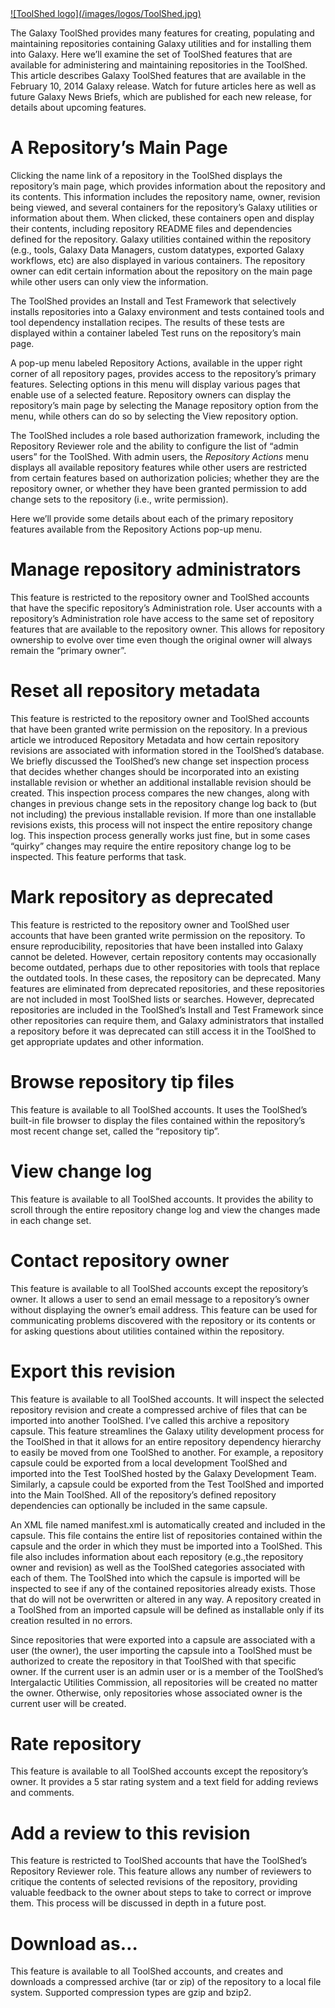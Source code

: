 <div class='right'> <a href='/toolshed/'>![ToolShed logo](/images/logos/ToolShed.jpg)</a></div>

The Galaxy ToolShed provides many features for creating, populating and maintaining repositories containing Galaxy utilities and for installing them into Galaxy. Here we’ll examine the set of ToolShed features that are available for administering and maintaining repositories in the ToolShed. This article describes Galaxy ToolShed features that are available in the February 10, 2014 Galaxy release. Watch for future articles here as well as future Galaxy News Briefs, which are published for each new release, for details about upcoming features.

# A Repository’s Main Page

Clicking the name link of a repository in the ToolShed displays the repository’s main page, which provides information about the repository and its contents. This information includes the repository name, owner, revision being viewed, and several containers for the repository’s Galaxy utilities or information about them. When clicked, these containers open and display their contents, including repository README files and dependencies defined for the repository. Galaxy utilities contained within the repository (e.g., tools, Galaxy Data Managers, custom datatypes, exported Galaxy workflows, etc) are also displayed in various containers. The repository owner can edit certain information about the repository on the main page while other users can only view the information.

The ToolShed provides an Install and Test Framework that selectively installs repositories into a Galaxy environment and tests contained tools and tool dependency installation recipes. The results of these tests are displayed within a container labeled Test runs on the repository’s main page.

A pop-up menu labeled Repository Actions, available in the upper right corner of all repository pages, provides access to the repository’s primary features. Selecting options in this menu will display various pages that enable use of a selected feature. Repository owners can display the repository’s main page by selecting the Manage repository option from the menu, while others can do so by selecting the View repository option.

The ToolShed includes a role based authorization framework, including the Repository Reviewer role and the ability to configure the list of “admin users” for the ToolShed. With admin users, the *Repository Actions* menu displays all available repository features while other users are restricted from certain features based on authorization policies; whether they are the repository owner, or whether they have been granted permission to add change sets to the repository (i.e., write permission).

Here we’ll provide some details about each of the primary repository features available from the Repository Actions pop-up menu.

# Manage repository administrators

This feature is restricted to the repository owner and ToolShed accounts that have the specific repository’s Administration role. User accounts with a repository’s Administration role have access to the same set of repository features that are available to the repository owner. This allows for repository ownership to evolve over time even though the original owner will always remain the “primary owner”.

# Reset all repository metadata

This feature is restricted to the repository owner and ToolShed accounts that have been granted write permission on the repository. In a previous article we introduced Repository Metadata and how certain repository revisions are associated with information stored in the ToolShed’s database. We briefly discussed the ToolShed’s new change set inspection process that decides whether changes should be incorporated into an existing installable revision or whether an additional installable revision should be created. This inspection process compares the new changes, along with changes in previous change sets in the repository change log back to (but not including) the previous installable revision. If more than one installable revisions exists, this process will not inspect the entire repository change log. This inspection process generally works just fine, but in some cases “quirky” changes may require the entire repository change log to be inspected. This feature performs that task.

# Mark repository as deprecated

This feature is restricted to the repository owner and ToolShed user accounts that have been granted write permission on the repository. To ensure reproducibility, repositories that have been installed into Galaxy cannot be deleted. However, certain repository contents may occasionally become outdated, perhaps due to other repositories with tools that replace the outdated tools. In these cases, the repository can be deprecated. Many features are eliminated from deprecated repositories, and these repositories are not included in most ToolShed lists or searches. However, deprecated repositories are included in the ToolShed’s Install and Test Framework since other repositories can require them, and Galaxy administrators that installed a repository before it was deprecated can still access it in the ToolShed to get appropriate updates and other information.

# Browse repository tip files

This feature is available to all ToolShed accounts. It uses the ToolShed’s built-in file browser to display the files contained within the repository’s most recent change set, called the “repository tip”.

# View change log

This feature is available to all ToolShed accounts. It provides the ability to scroll through the entire repository change log and view the changes made in each change set.

# Contact repository owner

This feature is available to all ToolShed accounts except the repository’s owner. It allows a user to send an email message to a repository’s owner without displaying the owner’s email address. This feature can be used for communicating problems discovered with the repository or its contents or for asking questions about utilities contained within the repository.

# Export this revision

This feature is available to all ToolShed accounts. It will inspect the selected repository revision and create a compressed archive of files that can be imported into another ToolShed. I’ve called this archive a repository capsule. This feature streamlines the Galaxy utility development process for the ToolShed in that it allows for an entire repository dependency hierarchy to easily be moved from one ToolShed to another. For example, a repository capsule could be exported from a local development ToolShed and imported into the Test ToolShed hosted by the Galaxy Development Team. Similarly, a capsule could be exported from the Test ToolShed and imported into the Main ToolShed. All of the repository’s defined repository dependencies can optionally be included in the same capsule.

An XML file named manifest.xml is automatically created and included in the capsule. This file contains the entire list of repositories contained within the capsule and the order in which they must be imported into a ToolShed. This file also includes information about each repository (e.g.,the repository owner and revision) as well as the ToolShed categories associated with each of them. The ToolShed into which the capsule is imported will be inspected to see if any of the contained repositories already exists. Those that do will not be overwritten or altered in any way. A repository created in a ToolShed from an imported capsule will be defined as installable only if its creation resulted in no errors.

Since repositories that were exported into a capsule are associated with a user (the owner), the user importing the capsule into a ToolShed must be authorized to create the repository in that ToolShed with that specific owner. If the current user is an admin user or is a member of the ToolShed’s Intergalactic Utilities Commission, all repositories will be created no matter the owner. Otherwise, only repositories whose associated owner is the current user will be created.

# Rate repository

This feature is available to all ToolShed accounts except the repository’s owner. It provides a 5 star rating system and a text field for adding reviews and comments.

# Add a review to this revision

This feature is restricted to ToolShed accounts that have the ToolShed’s Repository Reviewer role. This feature allows any number of reviewers to critique the contents of selected revisions of the repository, providing valuable feedback to the owner about steps to take to correct or improve them. This process will be discussed in depth in a future post.

# Download as…

This feature is available to all ToolShed accounts, and creates and downloads a compressed archive (tar or zip) of the repository to a local file system. Supported compression types are gzip and bzip2.
